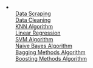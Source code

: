 <li>
<ul>
  <a href="DataScraping.py">Data Scraping</a></br>
  <a href="DataCleaning.py">Data Cleaning</a></br>
  <a href="KNNAlgorithm.py">KNN Algorithm</a></br>
  <a href="LinearRegression.py">Linear Regression</a></br>
  <a href="SVMAlgorithm.py">SVM Algorithm</a></br>
  <a href="NaiveBayes.py">Naive Bayes Algorithm</a></br>
  <a href="Bagging_methods.py">Bagging Methods Algorithm</a></br>
  <a href="Boosting_methods.py">Boosting Methods Algorithm</a>
</ul>
</li>
